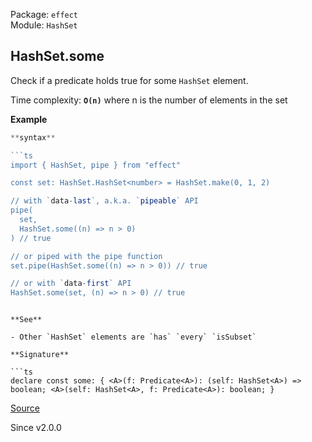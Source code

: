 Package: `effect`<br />
Module: `HashSet`<br />

## HashSet.some

Check if a predicate holds true for some `HashSet` element.

Time complexity: **`O(n)`** where n is the number of elements in the set

**Example**

```ts
**syntax**

```ts
import { HashSet, pipe } from "effect"

const set: HashSet.HashSet<number> = HashSet.make(0, 1, 2)

// with `data-last`, a.k.a. `pipeable` API
pipe(
  set,
  HashSet.some((n) => n > 0)
) // true

// or piped with the pipe function
set.pipe(HashSet.some((n) => n > 0)) // true

// or with `data-first` API
HashSet.some(set, (n) => n > 0) // true
```
```

**See**

- Other `HashSet` elements are `has` `every` `isSubset`

**Signature**

```ts
declare const some: { <A>(f: Predicate<A>): (self: HashSet<A>) => boolean; <A>(self: HashSet<A>, f: Predicate<A>): boolean; }
```

[Source](https://github.com/Effect-TS/effect/tree/main/packages/effect/src/HashSet.ts#L648)

Since v2.0.0